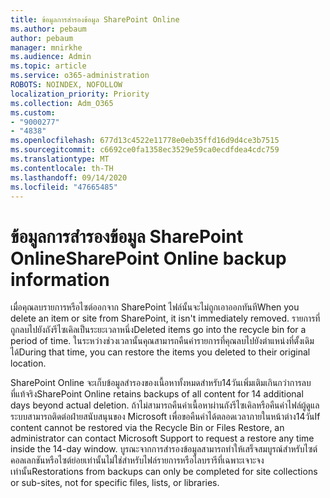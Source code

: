 ```yaml
---
title: ข้อมูลการสำรองข้อมูล SharePoint Online
ms.author: pebaum
author: pebaum
manager: mnirkhe
ms.audience: Admin
ms.topic: article
ms.service: o365-administration
ROBOTS: NOINDEX, NOFOLLOW
localization_priority: Priority
ms.collection: Adm_O365
ms.custom:
- "9000277"
- "4838"
ms.openlocfilehash: 677d13c4522e11778e0eb35ffd16d9d4ce3b7515
ms.sourcegitcommit: c6692ce0fa1358ec3529e59ca0ecdfdea4cdc759
ms.translationtype: MT
ms.contentlocale: th-TH
ms.lasthandoff: 09/14/2020
ms.locfileid: "47665485"
---
```

# <a name="sharepoint-online-backup-information"></a><span data-ttu-id="02478-102">ข้อมูลการสำรองข้อมูล SharePoint Online</span><span class="sxs-lookup"><span data-stu-id="02478-102">SharePoint Online backup information</span></span>

<span data-ttu-id="02478-103">เมื่อคุณลบรายการหรือไซต์ออกจาก SharePoint ไฟล์นั้นจะไม่ถูกเอาออกทันที</span><span class="sxs-lookup"><span data-stu-id="02478-103">When you delete an item or site from SharePoint, it isn't immediately removed.</span></span> <span data-ttu-id="02478-104">รายการที่ถูกลบไปยังถังรีไซเคิลเป็นระยะเวลาหนึ่ง</span><span class="sxs-lookup"><span data-stu-id="02478-104">Deleted items go into the recycle bin for a period of time.</span></span> <span data-ttu-id="02478-105">ในระหว่างช่วงเวลานั้นคุณสามารถคืนค่ารายการที่คุณลบไปยังตำแหน่งที่ตั้งเดิมได้</span><span class="sxs-lookup"><span data-stu-id="02478-105">During that time, you can restore the items you deleted to their original location.</span></span>

<span data-ttu-id="02478-106">SharePoint Online จะเก็บข้อมูลสำรองของเนื้อหาทั้งหมดสำหรับ14วันเพิ่มเติมเกินกว่าการลบที่แท้จริง</span><span class="sxs-lookup"><span data-stu-id="02478-106">SharePoint Online retains backups of all content for 14 additional days beyond actual deletion.</span></span> <span data-ttu-id="02478-107">ถ้าไม่สามารถคืนค่าเนื้อหาผ่านถังรีไซเคิลหรือคืนค่าไฟล์ผู้ดูแลระบบสามารถติดต่อฝ่ายสนับสนุนของ Microsoft เพื่อขอคืนค่าได้ตลอดเวลาภายในหน้าต่าง14วัน</span><span class="sxs-lookup"><span data-stu-id="02478-107">If content cannot be restored via the Recycle Bin or Files Restore, an administrator can contact Microsoft Support to request a restore any time inside the 14-day window.</span></span> <span data-ttu-id="02478-108">บูรณะจากการสำรองข้อมูลสามารถทำให้เสร็จสมบูรณ์สำหรับไซต์คอลเลกชันหรือไซต์ย่อยเท่านั้นไม่ใช่สำหรับไฟล์รายการหรือไลบรารีที่เฉพาะเจาะจงเท่านั้น</span><span class="sxs-lookup"><span data-stu-id="02478-108">Restorations from backups can only be completed for site collections or sub-sites, not for specific files, lists, or libraries.</span></span>
